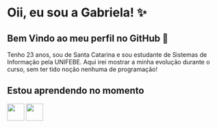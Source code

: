 # Oii, eu sou a Gabriela! ✨
## Bem Vindo ao meu perfil no GitHub 👋

Tenho 23 anos, sou de Santa Catarina e sou estudante de Sistemas de Informação pela UNIFEBE. Aqui irei mostrar a minha evolução durante o curso, sem ter tido noção nenhuma de programação!


## Estou aprendendo no momento
<img src="https://cdn.jsdelivr.net/gh/devicons/devicon/icons/html5/html5-original-wordmark.svg" width="40" height="40" /> <img src="https://cdn.jsdelivr.net/gh/devicons/devicon/icons/css3/css3-original-wordmark.svg" width="40" height="40" />

